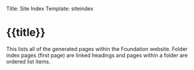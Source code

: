 Title: Site Index
Template: siteindex

# {{title}}

This lists all of the generated pages within the Foundation website.
Folder index pages (first page) are linked headings and pages within a folder are ordered list items.
